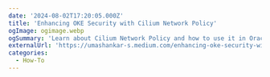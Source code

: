 ```yaml
---
date: '2024-08-02T17:20:05.000Z'
title: 'Enhancing OKE Security with Cilium Network Policy'
ogImage: ogimage.webp
ogSummary: 'Learn about Cilium Network Policy and how to use it in Oracle Container Engine for Kubernetes (OKE)'
externalUrl: 'https://umashankar-s.medium.com/enhancing-oke-security-with-cilium-network-policy-9535bca0bcc0'
categories:
  - How-To
---
```

